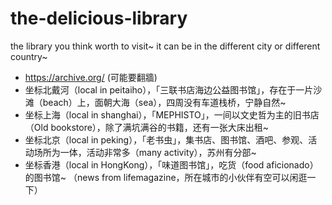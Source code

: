 # the-delicious-library
the library you think worth to visit~
it can be in the different city or different country~


- https://archive.org/ (可能要翻牆)
- 坐标北戴河（local in peitaiho），「三联书店海边公益图书馆」，存在于一片沙滩（beach）上，面朝大海（sea），四周没有车道栈桥，宁静自然~
- 坐标上海（local in shanghai），「MEPHISTO」，一间以文史哲为主的旧书店（Old bookstore），除了满坑满谷的书籍，还有一张大床出租~
- 坐标北京（local in peking），「老书虫」，集书店、图书馆、酒吧、参观、活动场所为一体，活动非常多（many activity），苏州有分部~
- 坐标香港（local in HongKong），「味道图书馆」，吃货（food aficionado）的图书馆~
（news from lifemagazine，所在城市的小伙伴有空可以闲逛一下）

